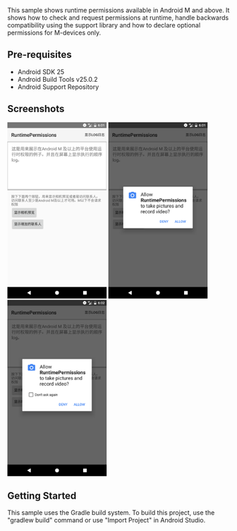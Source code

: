 
This sample shows runtime permissions available in Android M and above.
It shows how to check and request permissions at runtime, handle backwards compatibility using the
support library and how to declare optional permissions for M-devices only.


Pre-requisites
--------------

- Android SDK 25
- Android Build Tools v25.0.2
- Android Support Repository

Screenshots
-------------

<img src="screenshots/Screenshot_1489312903.png" height="400" alt="Screenshot"/> <img src="screenshots/Screenshot_1489312910.png" height="400" alt="Screenshot"/> <img src="screenshots/Screenshot_1489312925.png" height="400" alt="Screenshot"/> 

Getting Started
---------------

This sample uses the Gradle build system. To build this project, use the
"gradlew build" command or use "Import Project" in Android Studio.

